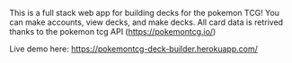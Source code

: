This is a full stack web app for building decks for the pokemon TCG!
You can make accounts, view decks, and make decks. All card data is retrived thanks to 
the pokemon tcg API (https://pokemontcg.io/)

Live demo here: https://pokemontcg-deck-builder.herokuapp.com/
